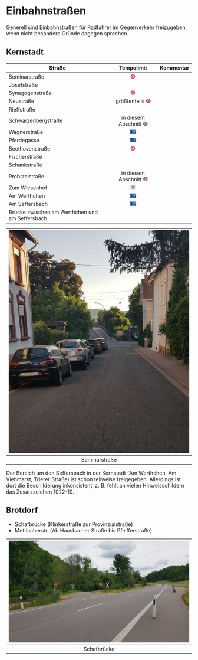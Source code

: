 # Einbahnstraßen

Generell sind Einbahnstraßen für Radfahrer im Gegenverkehr freizugeben, wenn nicht besondere Gründe dagegen sprechen.

## Kernstadt

| Straße | Tempolimit | Kommentar |
|---|:---:|---|
| Seminarstraße       | <img alt="50" src="signs/274.50.png" height="12"/> |  |
| Josefstraße         | | |
| Synagogenstraße     |  <img alt="50" src="signs/274.50.png" height="12"/> |  |
| Neustraße           | größtenteils <img alt="30" src="signs/274.30.png" height="12"/> | |
| Rieffstraße         | |  |
| Schwarzenbergstraße | in diesem Abschnitt <img alt="50" src="signs/274.50.png" height="12"/> | |
| Wagnerstraße        | <img alt="verkehrsberuhigt" src="signs/325.1.png" height="12"/> | |
| Pferdegasse         | <img alt="verkehrsberuhigt" src="signs/325.1.png" height="12"/> | |
| Beethovenstraße     | <img alt="50" src="signs/274.50.png" height="12"/> | |
| Fischerstraße       | | |
| Schankstraße        | | |
| Probsteistraße      | in diesem Abschnitt <img alt="50" src="signs/274.50.png" height="12"/> | |
| Zum Wiesenhof       | <img alt="z30" src="signs/274.1.png" height="12"/> | |
| Am Werthchen        | <img alt="verkehrsberuhigt" src="signs/325.1.png" height="12"/> | |
| Am Seffersbach      | <img alt="verkehrsberuhigt" src="signs/325.1.png" height="12"/> | |
| Brücke zwischen am Werthchen und am Seffersbach | | |

| ![Seminarstraße](media/seminarstr.jpg) |
| :---: |
| Seminarstraße |

Der Bereich um den Seffersbach in der Kernstadt (Am Werthchen, Am Viehmarkt, Trierer Straße) ist schon teilweise freigegeben.
Allerdings ist dort die Beschilderung inkonsistent, z. B. fehlt an vielen Hinweisschildern das Zusatzzeichen 1022-10.


## Brotdorf
- Schafbrücke (Klinkerstraße zur Provinzialstraße)
- Mettlacherstr. (Ab Hausbacher Straße bis Pfeifferstraße)

| ![Schafbrücke Einbahnstraße](media/mzg-bd-einbahnstrasse-2.jpg) |
| :---: |
| Schafbrücke |



